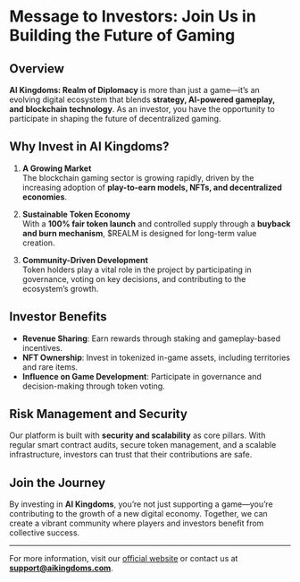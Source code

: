 # Message to Investors: Join Us in Building the Future of Gaming

## Overview

**AI Kingdoms: Realm of Diplomacy** is more than just a game—it’s an evolving digital ecosystem that blends **strategy, AI-powered gameplay, and blockchain technology**. As an investor, you have the opportunity to participate in shaping the future of decentralized gaming.

## Why Invest in AI Kingdoms?

1. **A Growing Market**  
   The blockchain gaming sector is growing rapidly, driven by the increasing adoption of **play-to-earn models, NFTs, and decentralized economies**.

2. **Sustainable Token Economy**  
   With a **100% fair token launch** and controlled supply through a **buyback and burn mechanism**, $REALM is designed for long-term value creation.

3. **Community-Driven Development**  
   Token holders play a vital role in the project by participating in governance, voting on key decisions, and contributing to the ecosystem’s growth.

## Investor Benefits

- **Revenue Sharing**: Earn rewards through staking and gameplay-based incentives.  
- **NFT Ownership**: Invest in tokenized in-game assets, including territories and rare items.  
- **Influence on Game Development**: Participate in governance and decision-making through token voting.

## Risk Management and Security

Our platform is built with **security and scalability** as core pillars. With regular smart contract audits, secure token management, and a scalable infrastructure, investors can trust that their contributions are safe.

## Join the Journey

By investing in **AI Kingdoms**, you’re not just supporting a game—you’re contributing to the growth of a new digital economy. Together, we can create a vibrant community where players and investors benefit from collective success.

---
For more information, visit our [official website](https://www.aikingdoms.com) or contact us at **support@aikingdoms.com**.
